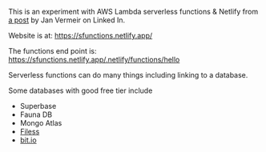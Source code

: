 This is an experiment with AWS Lambda serverless functions & Netlify from [a post] by Jan Vermeir on Linked In.

Website is at: https://sfunctions.netlify.app/

The functions end point is: https://sfunctions.netlify.app/.netlify/functions/hello


Serverless functions can do many things including linking to a database.

Some databases with good free tier include

- Superbase
- Fauna DB
- Mongo Atlas
- [Filess](https://filess.io/)
- [bit.io](https://bit.io/)


[a post]: https://www.linkedin.com/pulse/easy-lambdas-netlify-jan-vermeir/